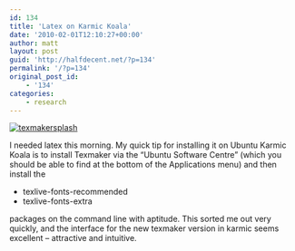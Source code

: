 ```yaml
---
id: 134
title: 'Latex on Karmic Koala'
date: '2010-02-01T12:10:27+00:00'
author: matt
layout: post
guid: 'http://halfdecent.net/?p=134'
permalink: '/?p=134'
original_post_id:
    - '134'
categories:
    - research
---
```


[![](http://halfdecent.net/wp-content/uploads/2010/02/texmakersplash-300x138.png "texmakersplash")](http://www.xm1math.net/texmaker/)

I needed latex this morning. My quick tip for installing it on Ubuntu Karmic Koala is to install Texmaker via the “Ubuntu Software Centre” (which you should be able to find at the bottom of the Applications menu) and then install the

- texlive-fonts-recommended
- texlive-fonts-extra

packages on the command line with aptitude. This sorted me out very quickly, and the interface for the new texmaker version in karmic seems excellent – attractive and intuitive.